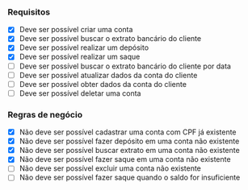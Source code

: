 ### Requisitos
- [X] Deve ser possível criar uma conta <br>
- [x] Deve ser possível buscar o extrato bancário do cliente <br>
- [x] Deve ser possível realizar um depósito <br>
- [x] Deve ser possível realizar um saque <br>
- [ ] Deve ser possível buscar o extrato bancário do cliente por data <br>
- [ ] Deve ser possível atualizar dados da conta do cliente <br>
- [ ] Deve ser possível obter dados da conta do cliente <br>
- [ ] Deve ser possível deletar uma conta <br>

### Regras de negócio
- [x] Não deve ser possível cadastrar uma conta com CPF já existente <br>
- [x] Não deve ser possível fazer depósito em uma conta não existente <br>
- [x] Não deve ser possível buscar extrato em uma conta não existente <br>
- [x] Não deve ser possível fazer saque em uma conta não existente <br>
- [ ] Não deve ser possível excluir uma conta não existente <br>
- [ ] Não deve ser possível fazer saque quando o saldo for insuficiente <br>
